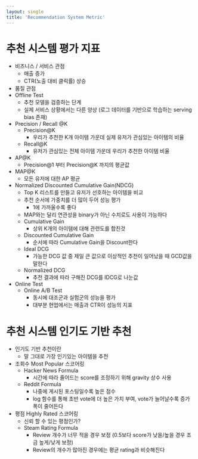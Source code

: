 ```yaml
---
layout: single
title: 'Recommendation System Metric'
---
```

# 추천 시스템 평가 지표
- 비즈니스 / 서비스 관점
  - 매출 증가
  - CTR(노출 대비 클릭률) 상승
- 품질 관점
- Offline Test
  - 추천 모델을 검증하는 단계
  - 실제 서비스 상황에서는 다른 양상 (로그 데이터를 기반으로 학습하는 serving bias 존재)
- Precision / Recall @K
  - Precision@K
    - 우리가 추천한 K개 아이템 가운데 실제 유저가 관심있는 아이템의 비율
  - Recall@K
    - 유저가 관심있는 전체 아이템 가운데 우리가 추천한 아이템 비율 
- AP@K
    - Precision@1 부터 Precision@K 까지의 평균값 
- MAP@K
    - 모든 유저에 대한 AP 평균
- Normalized Discounted Cumulative Gain(NDCG)
  - Top K 리스트를 만들고 유저가 선호하는 아이템을 비교
  - 추천 순서에 가중치를 더 많이 두어 성능 평가
    - 1에 가까울수록 좋다
  - MAP와는 달리 연관성을 binary가 아닌 수치로도 사용이 가능하다
  - Cumulative Gain
    - 상위 K개의 아이템에 대해 관련도를 합친것
  - Discounted Cumulative Gain
    - 순서에 따라 Cumulative Gain을 Discount한다
  - Ideal DCG
    - 가능한 DCG 값 중 제일 큰 값으로 이상적인 추천이 일어났을 때 GCD값을 말한다
  - Normalized DCG
    - 추천 결과에 따라 구해진 DCG를 IDCG로 나눈값
- Online Test
  - Online A/B Test
    - 동시에 대조군과 실험군의 성능을 평가
    - 대부분 현업에서는 매출과 CTR이 성능의 지표

# 추천 시스템 인기도 기반 추천
- 인기도 기반 추천이란
  - 말 그대로 가장 인기있는 아이템을 추천
- 조회수 Most Popular 스코어링 
  - Hacker News Formula
    - 시간에 따라 줄어드는 score를 조정하기 위해 gravity 상수 사용 
  - Reddit Formula
    - 나중에 게시된 포스팅일수록 높은 점수
    - log 함수를 통해 초반 vote에 더 높은 가치 부여, vote가 늘어날수록 증가 폭이 줄어든다
- 평점 Highly Rated 스코어링
  - 신뢰 할 수 있는 평점인가?
  - Steam Rating Formula 
    - Review 개수가 너무 적을 경우 보정 (0.5보다 score가 낮을/높을 경우 조금 높게/낮게 보정)
    - Review의 개수가 많아진 경우에는 평균 rating과 비슷해진다